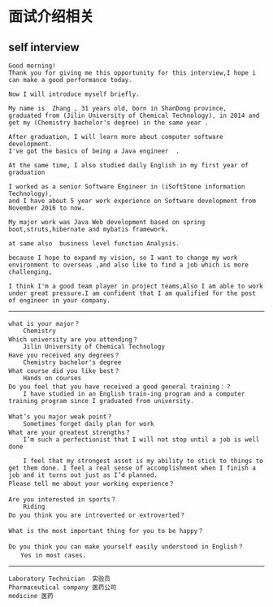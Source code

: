 # 面试介绍相关

## self interview

    Good morning!
    Thank you for giving me this opportunity for this interview,I hope i can make a good performance today.
    
    Now I will introduce myself briefly.
    
    My name is  Zhang , 31 years old, born in ShanDong province,
    graduated from (Jilin University of Chemical Technology), in 2014 and get my (Chemistry bachelor's degree) in the same year .
    
    After graduation, I will learn more about computer software development.
    I've got the basics of being a Java engineer  .
    
    At the same time, I also studied daily English in my first year of graduation
    
    I worked as a senior Software Engineer in (iSoftStone information Technology),
    and I have about 5 year work experience on Software development from November 2016 to now. 
    
    My major work was Java Web development based on spring boot,struts,hibernate and mybatis framework. 
    
    at same also  business level function Analysis.
    
    because I hope to expand my vision, so I want to change my work environment to overseas ,and also like to find a job which is more challenging,
    
    I think I'm a good team player in project teams,Also I am able to work under great pressure.I am confident that I am qualified for the post of engineer in your company.

---------------------------------------------------------

    what is your major？
        Chemistry
    Which university are you attending？
        Jilin University of Chemical Technology
    Have you received any degrees？
        Chemistry bachelor's degree
    What course did you like best？
        Hands on courses
    Do you feel that you have received a good general training：？
        I have studied in an English train-ing program and a computer training program since I graduated from university. 
    
    What’s you major weak point？
        Sometimes forget daily plan for work
    What are your greatest strengths？
        I’m such a perfectionist that I will not stop until a job is well done
        
        I feel that my strongest asset is my ability to stick to things to get them done. I feel a real sense of accomplishment when I finish a job and it turns out just as I’d planned.
    Please tell me about your working experience？
    
    Are you interested in sports？
        Riding
    Do you think you are introverted or extroverted？
    
    What is the most important thing for you to be happy？
    
    Do you think you can make yourself easily understood in English？
    　　Yes in most cases.

-----

    Laboratory Technician  实验员
    Pharmaceutical company 医药公司
    medicine 医药

